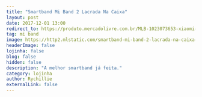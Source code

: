```yaml
---
title: "Smartband Mi Band 2 Lacrada Na Caixa"
layout: post
date: 2017-12-01 13:00
redirect_to: https://produto.mercadolivre.com.br/MLB-1023073653-xiaomi-mi-band-2novolacrado-_JM
tag: mi band
image: https://http2.mlstatic.com/smartband-mi-band-2-lacrada-na-caixa-D_NQ_NP_987885-MLB26446162341_112017-O.webp
headerImage: false
lojinha: false
blog: false
hidden: false
description: "A melhor smartband já feita."
category: lojinha
author: Rychillie
externalLink: false
---
```

